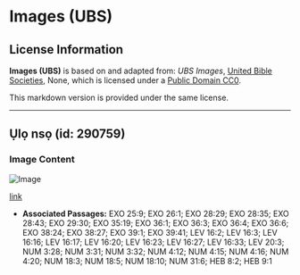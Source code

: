 # Images (UBS)

## License Information

**Images (UBS)** is based on and adapted from: _UBS Images_, [United Bible Societies](https://unitedbiblesocieties.org/), None, which is licensed under a [Public Domain CC0](https://creativecommons.org/public-domain/cc0/).

This markdown version is provided under the same license.



--------------------------------

## Ụlọ nsọ (id: 290759)

### Image Content

![Image](https://cdn.aquifer.bible/aquifer-content/resources/Media/WEB-0427_tabernacle.jpg)

[link](https://cdn.aquifer.bible/aquifer-content/resources/Media/WEB-0427_tabernacle.jpg)

* **Associated Passages:** EXO 25:9; EXO 26:1; EXO 28:29; EXO 28:35; EXO 28:43; EXO 29:30; EXO 35:19; EXO 36:1; EXO 36:3; EXO 36:4; EXO 36:6; EXO 38:24; EXO 38:27; EXO 39:1; EXO 39:41; LEV 16:2; LEV 16:3; LEV 16:16; LEV 16:17; LEV 16:20; LEV 16:23; LEV 16:27; LEV 16:33; LEV 20:3; NUM 3:28; NUM 3:31; NUM 3:32; NUM 4:12; NUM 4:15; NUM 4:16; NUM 4:20; NUM 18:3; NUM 18:5; NUM 18:10; NUM 31:6; HEB 8:2; HEB 9:1


